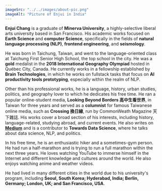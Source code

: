 ```yaml
---
imageSrc: "../../images/about-pic.png"
imageAlt: "Picture of Enjui in India"
---
```


**Enjui Chang** is a graduate of **Minerva University**, a highly-selective liberal arts university based in San Francisco. His academic works focused on **Earth Science** and **computer Science**, specifically in the fields of **natural language processing (NLP)**, **frontend engineering**, and **seismology**. 

He was born in Taichung, Taiwan, and went to the language-oriented class at Taichung First Senior High School, the top school in the city. He was a **gold** medalist in the **2018 International Geography Olympiad** hosted in Québec City, Canada. He currently works in a fellowship established by **Brain Technologies**, in which he works on fullstack tasks that focus on **AI productivity tools prototyping**, especially within the realm of NLP.

Other than his professional works, he is a language, history, urban studies, politics, and geography lover to which he dedicates his free time. He ran a popular online-student media, **Looking Beyond Borders 高中生看世界**, in Taiwan for three years and served as a **columnist** for famous Taiwanese online media, such as **Crossing 換日線**, run by CommonWeath Magazine 天下雜誌. His works cover a broad section of his interests, including history, language-related, studying abroad, and current events. He also writes on <a href="https://medium.com/@enjui.chang" alt="Medium Link"> **Medium**</a> and is a contributor to **Towards Data Science**, where he talks about data science, NLP, and politics.

In his free time, he is an enthusiastic hiker and a sometimes-gym person. He had run a half-marathon and is trying to run a full marathon within the next three years. He loves watching YouTube to immerse himself in the Internet and different knowledge and cultures around the world. He also enjoys watching anime and weather videos.

He had lived in many different cities in the world due to his university's program, including **Seoul, South Korea; Hyderabad, India; Berlin, Germany; London, UK; and San Francisco, USA**. 